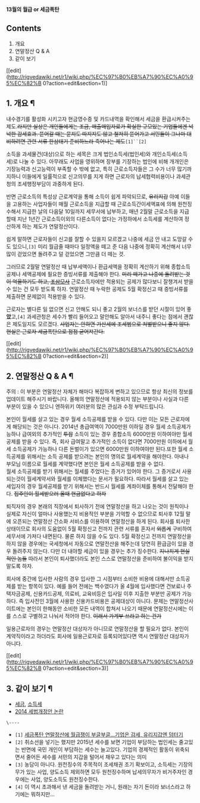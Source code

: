 **13월의 월급 or 세금폭탄**

## Contents

    

1. 개요 
2. 연말정산 Q & A 
3. 같이 보기 

[[edit](http://rigvedawiki.net/r1/wiki.php/%EC%97%B0%EB%A7%90%EC%A0%95%EC%82%B
0?action=edit&section=1)]

## 1. 개요 ¶

내수경기를 활성화 시키고자 현금영수증 및 카드내역을 확인해서 세금을 환급시켜주는 제도.<del>라지만 실상은 개인들에게는 조금,
매출매입자료가 확실한 규모있는 기업들에겐 넉넉한 감세효과. 뜯어갈 때는 묻지도 따지지도 않고 철저히 뜯어가고 서민들이 그나마 대비하려면 관련
서류 한삼태기 준비하느라 죽어나는 제도</del>`[1]``[2]`

  

소득을 과세물건(대상)으로 하는 세목은 크게 법인소득세(법인세)와 개인소득세(소득세)로 나눌 수 있다. 아무래도 사업을 영위하며 장부를
기장하는 법인에 비해 개개인은 기장능력과 신고능력이 부족할 수 밖에 없고, 특히 근로소득자들은 그 수가 너무 많기까지하니 이들에게 일률적으로
신고의무를 지게 하면 근로자의 납세협력비용이나 과세관청의 조세행정부담이 과중하게 된다.

  

반면 근로소득의 특성상 근로계약을 통해 소득이 쉽게 파악되므로, <del>유리지갑</del> 아예 이들을 고용하는 사업자들이 매월 근로소득을
지급할 때 근로소득간이세액표에 의해 원천징수해서 지급한 날의 다음달 10일까지 세무서에 납부하고, 매년 2월말 근로소득을 지급할때 지난
1년간 근로소득이외의 다른소득이 없다는 가정하에서 소득세를 계산하여 정산하게 하는 제도가 연말정산이다.

  

쉽게 말하면 근로자들이 신고를 잘할 수 있을지 모르겠고 나중에 세금 안 내고 도망갈 수도 있으니,`[3]` 미리 월급줄 때마다 일정액을 떼고
준 다음 나중에 정확히 계산해서 너무 많이 걷었으면 돌려주고 덜 걷었으면 그만큼 더 떼는 것.

  

그러므로 2월말 연말정산 때 납부세액이나 환급세액을 정확히 계산하기 위해 종합소득공제나 세액공제에 필요한 증빙서류를 제출해야 한다.
<del>미리 떼가고 나중에 돌려받는 것이 억울하기도 하고,
[조삼모사](%EC%A1%B0%EC%82%BC%EB%AA%A8%EC%82%AC.md)</del> 근로소득자에만 적용되는 공제가 많다보니
잘챙겨서 받을 수 있는 건 모두 받도록 하자. 연말정산 때 누락한 공제도 5월 확정신고 때 증빙서류를 제출하면 문제없이 적용받을 수 있다.

  

근로자는 별다른 일 없으면 신고 안해도 되니 좋고 2월의 보너스를 받던 시절이 있어 좋**았**고,`[4]` 과세관청은 세수가 빨리 들어오고
말안해도 알아서 내주니 좋다는 점에서 괜찮은 제도일지도 모르겠다. <del>사업자는 안하면 가산세에 조세범으로 처벌받으니 좋지
않다.</del> <del>현실은 근로자 세금폭탄으로 점점 굳어져간다.</del>

  

[[edit](http://rigvedawiki.net/r1/wiki.php/%EC%97%B0%EB%A7%90%EC%A0%95%EC%82%B
0?action=edit&section=2)]

## 2. 연말정산 Q & A ¶

주의 : 이 부분은 연말정산 자체가 해마다 복잡하게 변하고 있으므로 항상 최신의 정보를 업데이트 해주시기 바랍니다. 올해의 연말정산에
적용되지 않는 부분이나 사실과 다른 부분이 있을 수 있으니 엔하위키 여러분의 많은 관심과 수정 부탁드립니다.

  

본인이 월세를 살고 있는 경우 월세 소득공제를 받을 수 있다. 다만 이는 모든 근로자에게 해당되는 것은 아니다. 2014년 총급여액이
7000만원 이하일 경우 월세 소득공제가능하나 급여외의 추가적인 <del>투잡</del> 소득이 있는 경우 종합소득 6000만원 이하여야만
월세 공제를 받을 수 있다. 즉, 회사 급여말고 추가적인 소득이 없다면 7000만원 이하에서 월세 소득공제가 가능하나 다른 돈벌이가 있으면
6000만원 이하여야만 된다.또한 월세 소득공제를 위해서는 소득 공제를 받으려는 본인의 명의로 월세계약을 해야한다. 아내나 부모님 이름으로
월세를 계약했다면 본인은 월세 소득공제를 받을 수 없다.  
월세 소득공제를 받기 위해서는 월세를 주었다는 증거가 있어야 한다. 그 증거로서 사용되는것이 월세계약서와 월세를 이체했다는 문서가 필요하다.
따라서 월세를 살고 있는 세입자의 경우 월세공제를 받기 위해서는 반드시 월세를 계좌이체를 통해서 전달해야 한다. <del>집주인이 월세받으러
올때 현금없다고 하자</del>

  
  

퇴직자의 경우 본래의 직장에서 퇴사하기 전에 연말정산을 하고 나오는 것이 원칙이나 실제로 자신이 얼마나 사용했는지 비용적인 부분을 기억할 수
없으므로 퇴사후 12월 말에 오픈되는 연말정산 간소화 서비스를 이용하여 연말정산을 하게 된다. 회사를 퇴사한 상태이므로 회사의 도움없이 5월
확정신고 전까지 관련 서류를 혼자서 <del>외롭게</del> 구비하여 세무서에 가져다 내면된다. 물론 하지 않을 수도 있다. 5월 확정신고
전까지 연말정산을 하지 않을 경우에는 국세청에서 자동으로 연말전산을 해주는데 당연히 환급금이 있을 경우 돌려주지 않는다. 다만 더 내야할
세금이 있을 경우는 추가 징수한다. <del>지나치게 현실적인 놈들</del> 따라서 본인이 퇴사했더라도 본인 스스로 연말정산을 준비하여
불이익을 받지 말도록 하자.

  

회사에 중간에 입사한 사람의 경우 입사한 그 시점부터 소비한 비용에 대해서만 소득공제를 받는 항목이 있다. 예를 들어 전에는 백수였다가 올
4월에 입사했다면 건보료나 주택자금공제, 신용카드공제, 의료비, 교육비등은 입사일 이후 지출한 부분만 공제가 가능하다. 즉 입사전인 3월에
사용한 신용카드비용은 공제대상이 아니다. 문제는 연말정산사이트에는 본인이 한해동안 소비한 모든 내역이 합쳐서 나오기 때문에 연말정산시에는
이를 스스로 구별하고 나눠서 적어야 한다. <del>이래서 가계부 쓰라고 하는 건가</del>

  

일용근로자의 경우는 연말정산 대상자가 아니므로 연말정산을 할 필요가 없다. 본인이 계약직이라고 하더라도 회사에 일용근로자로 등록되어있다면
역시 연말정산 대상자가 아니다.

  

[[edit](http://rigvedawiki.net/r1/wiki.php/%EC%97%B0%EB%A7%90%EC%A0%95%EC%82%B
0?action=edit&section=3)]

## 3. 같이 보기 ¶

  * [세금](%EC%84%B8%EA%B8%88.md), [소득세](%EC%86%8C%EB%93%9D%EC%84%B8.md)
  * [2014 세법개정안 논란](2014%20%EC%84%B8%EB%B2%95%EA%B0%9C%EC%A0%95%EC%95%88%20%EB%85%BC%EB%9E%80.md)

`\----`

  * `[1]` [세금폭탄 연말정산에 월급쟁이 부글부글…기업은 감세, 유리지갑엔 덤터기](http://news.mk.co.kr/newsRead.php?year=2014&no=374849)
  * `[2]` 취소선을 넣기는 했지만 2015년 세수를 보면 기업이 부담하는 법인세는 줄고있는 반면에 국민 개인이 부담하는 세수는 늘고있다. 기업의 경제적인 활동이 위축되면서 줄어든 세수를 서민의 지갑을 털어서 채우고 있다는 의미
  * `[3]` 농담이 아니다. 원천징수의 주목적이 조세채권 조기 확보이고, 소득세는 기장의무가 있는 사업, 양도소득 제외하면 모두 원천징수하며 납세의무자가 비거주자인 경우에는 사업, 양도소득도 원천징수한다.
  * `[4]` 이 역시 초과해서 낸 세금을 돌려받는 거니, 원래는 자기 돈이라 보너스라고 하기에는 뭐하지만...

